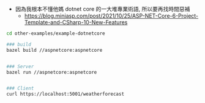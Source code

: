 
- 因為我根本不懂他媽 dotnet core 的一大堆專業術語, 所以要再找時間惡補
    - https://blog.miniasp.com/post/2021/10/25/ASP-NET-Core-6-Project-Template-and-CSharp-10-New-Features

```bash
cd other-examples/example-dotnetcore

### build
bazel build //aspnetcore:aspnetcore


### Server
bazel run //aspnetcore:aspnetcore


### Client
curl https://localhost:5001/weatherforecast
```
